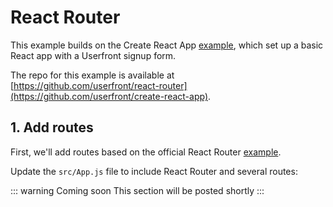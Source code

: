 # React Router

This example builds on the Create React App [example](/guide/examples/create-react-app), which set up a basic React app with a Userfront signup form.

The repo for this example is available at [https://github.com/userfront/react-router](https://github.com/userfront/create-react-app).

## 1. Add routes

First, we'll add routes based on the official React Router [example](https://reactrouter.com/web/guides/quick-start).

Update the `src/App.js` file to include React Router and several routes:

::: warning Coming soon
This section will be posted shortly
:::
